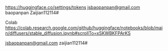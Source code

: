 https://huggingface.co/settings/tokens  jsbaopanpan@gmail.com  baopanpan Zaijian112114#

Colab https://colab.research.google.com/github/huggingface/notebooks/blob/main/diffusers/stable_diffusion.ipynb#scrollTo=xSKWBKFPArKS

jsbaopanpan@gmail.com  zaijian112114#